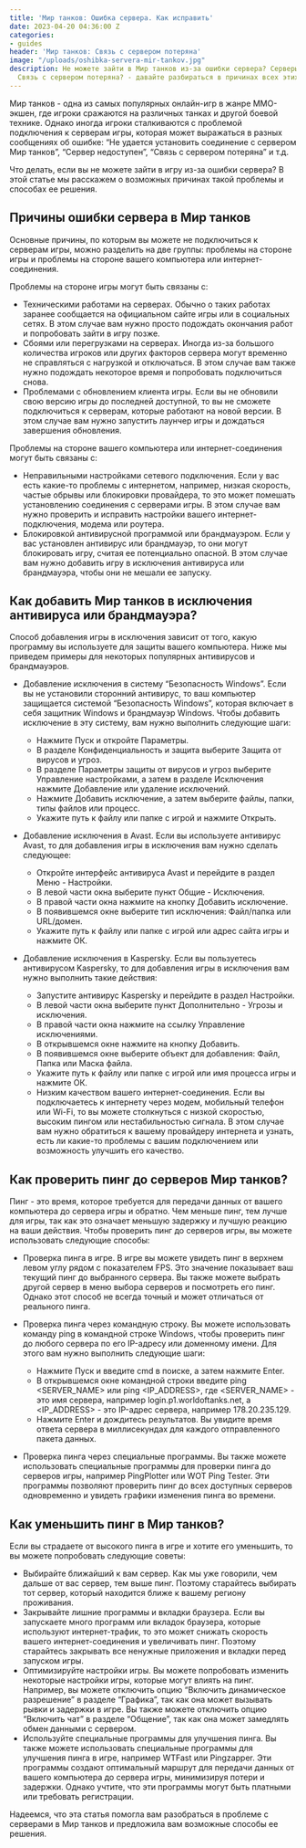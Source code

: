 ```yaml
---
title: 'Мир танков: Ошибка сервера. Как исправить'
date: 2023-04-20 04:36:00 Z
categories:
- guides
header: 'Мир танков: Связь с сервером потеряна'
image: "/uploads/oshibka-servera-mir-tankov.jpg"
description: Не можете зайти в Мир танков из-за ошибки сервера? Серверы недоступны?
  Связь с сервером потеряна? - давайте разбираться в причинах всех этих ошибок в игре...
---
```


Мир танков - одна из самых популярных онлайн-игр в жанре MMO-экшен, где игроки сражаются на различных танках и другой боевой технике. Однако иногда игроки сталкиваются с проблемой подключения к серверам игры, которая может выражаться в разных сообщениях об ошибке: “Не удается установить соединение с сервером Мир танков”, “Сервер недоступен”, “Связь с сервером потеряна” и т.д.

Что делать, если вы не можете зайти в игру из-за ошибки сервера? В этой статье мы расскажем о возможных причинах такой проблемы и способах ее решения.

## Причины ошибки сервера в Мир танков

Основные причины, по которым вы можете не подключиться к серверам игры, можно разделить на две группы: проблемы на стороне игры и проблемы на стороне вашего компьютера или интернет-соединения.

Проблемы на стороне игры могут быть связаны с:  

*   Техническими работами на серверах. Обычно о таких работах заранее сообщается на официальном сайте игры или в социальных сетях. В этом случае вам нужно просто подождать окончания работ и попробовать зайти в игру позже.
*   Сбоями или перегрузками на серверах. Иногда из-за большого количества игроков или других факторов сервера могут временно не справляться с нагрузкой и отключаться. В этом случае вам также нужно подождать некоторое время и попробовать подключиться снова.
*   Проблемами с обновлением клиента игры. Если вы не обновили свою версию игры до последней доступной, то вы не сможете подключиться к серверам, которые работают на новой версии. В этом случае вам нужно запустить лаунчер игры и дождаться завершения обновления.

Проблемы на стороне вашего компьютера или интернет-соединения могут быть связаны с:  

*   Неправильными настройками сетевого подключения. Если у вас есть какие-то проблемы с интернетом, например, низкая скорость, частые обрывы или блокировки провайдера, то это может помешать установлению соединения с серверами игры. В этом случае вам нужно проверить и исправить настройки вашего интернет-подключения, модема или роутера.
*   Блокировкой антивирусной программой или брандмауэром. Если у вас установлен антивирус или брандмауэр, то они могут блокировать игру, считая ее потенциально опасной. В этом случае вам нужно добавить игру в исключения антивируса или брандмауэра, чтобы они не мешали ее запуску.

## Как добавить Мир танков в исключения антивируса или брандмауэра?

Способ добавления игры в исключения зависит от того, какую программу вы используете для защиты вашего компьютера. Ниже мы приведем примеры для некоторых популярных антивирусов и брандмауэров. 

*   Добавление исключения в систему “Безопасность Windows”. Если вы не установили сторонний антивирус, то ваш компьютер защищается системой “Безопасность Windows”, которая включает в себя защитник Windows и брандмауэр Windows. Чтобы добавить исключение в эту систему, вам нужно выполнить следующие шаги:
    
    *   Нажмите Пуск и откройте Параметры.
    *   В разделе Конфиденциальность и защита выберите Защита от вирусов и угроз.
    *   В разделе Параметры защиты от вирусов и угроз выберите Управление настройками, а затем в разделе Исключения нажмите Добавление или удаление исключений.
    *   Нажмите Добавить исключение, а затем выберите файлы, папки, типы файлов или процесс.
    *   Укажите путь к файлу или папке с игрой и нажмите Открыть.
*   Добавление исключения в Avast. Если вы используете антивирус Avast, то для добавления игры в исключения вам нужно сделать следующее:
    
    *   Откройте интерфейс антивируса Avast и перейдите в раздел Меню - Настройки.
    *   В левой части окна выберите пункт Общие - Исключения.
    *   В правой части окна нажмите на кнопку Добавить исключение.
    *   В появившемся окне выберите тип исключения: Файл/папка или URL/домен.
    *   Укажите путь к файлу или папке с игрой или адрес сайта игры и нажмите ОК.
*   Добавление исключения в Kaspersky. Если вы пользуетесь антивирусом Kaspersky, то для добавления игры в исключения вам нужно выполнить такие действия:
    
    *   Запустите антивирус Kaspersky и перейдите в раздел Настройки.
    *   В левой части окна выберите пункт Дополнительно - Угрозы и исключения.
    *   В правой части окна нажмите на ссылку Управление исключениями.
    *   В открывшемся окне нажмите на кнопку Добавить.
    *   В появившемся окне выберите объект для добавления: Файл, Папка или Маска файла.
    *   Укажите путь к файлу или папке с игрой или имя процесса игры и нажмите ОК.
    *   Низким качеством вашего интернет-соединения. Если вы подключаетесь к интернету через модем, мобильный телефон или Wi-Fi, то вы можете столкнуться с низкой скоростью, высоким пингом или нестабильностью сигнала. В этом случае вам нужно обратиться к вашему провайдеру интернета и узнать, есть ли какие-то проблемы с вашим подключением или возможность улучшить его качество.

## Как проверить пинг до серверов Мир танков?

Пинг - это время, которое требуется для передачи данных от вашего компьютера до сервера игры и обратно. Чем меньше пинг, тем лучше для игры, так как это означает меньшую задержку и лучшую реакцию на ваши действия. Чтобы проверить пинг до серверов игры, вы можете использовать следующие способы:  

*   Проверка пинга в игре. В игре вы можете увидеть пинг в верхнем левом углу рядом с показателем FPS. Это значение показывает ваш текущий пинг до выбранного сервера. Вы также можете выбрать другой сервер в меню выбора серверов и посмотреть его пинг. Однако этот способ не всегда точный и может отличаться от реального пинга.
    
*   Проверка пинга через командную строку. Вы можете использовать команду ping в командной строке Windows, чтобы проверить пинг до любого сервера по его IP-адресу или доменному имени. Для этого вам нужно выполнить следующие шаги:
    
    *   Нажмите Пуск и введите cmd в поиске, а затем нажмите Enter.
    *   В открывшемся окне командной строки введите ping <SERVER\_NAME> или ping <IP\_ADDRESS>, где <SERVER\_NAME> - это имя сервера, например login.p1.worldoftanks.net, а <IP\_ADDRESS> - это IP-адрес сервера, например 178.20.235.129.
    *   Нажмите Enter и дождитесь результатов. Вы увидите время ответа сервера в миллисекундах для каждого отправленного пакета данных.
*   Проверка пинга через специальные программы. Вы также можете использовать специальные программы для проверки пинга до серверов игры, например PingPlotter или WOT Ping Tester. Эти программы позволяют проверить пинг до всех доступных серверов одновременно и увидеть графики изменения пинга во времени.

## Как уменьшить пинг в Мир танков?

Если вы страдаете от высокого пинга в игре и хотите его уменьшить, то вы можете попробовать следующие советы:

*   Выбирайте ближайший к вам сервер. Как мы уже говорили, чем дальше от вас сервер, тем выше пинг. Поэтому старайтесь выбирать тот сервер, который находится ближе к вашему региону проживания.
*   Закрывайте лишние программы и вкладки браузера. Если вы запускаете много программ или вкладок браузера, которые используют интернет-трафик, то это может снижать скорость вашего интернет-соединения и увеличивать пинг. Поэтому старайтесь закрывать все ненужные приложения и вкладки перед запуском игры.
*   Оптимизируйте настройки игры. Вы можете попробовать изменить некоторые настройки игры, которые могут влиять на пинг. Например, вы можете отключить опцию “Включить динамическое разрешение” в разделе “Графика”, так как она может вызывать рывки и задержки в игре. Вы также можете отключить опцию “Включить чат” в разделе “Общение”, так как она может замедлять обмен данными с сервером.
*   Используйте специальные программы для улучшения пинга. Вы также можете использовать специальные программы для улучшения пинга в игре, например WTFast или Pingzapper. Эти программы создают оптимальный маршрут для передачи данных от вашего компьютера до сервера игры, минимизируя потери и задержки. Однако учтите, что эти программы могут быть платными или требовать регистрации.

Надеемся, что эта статья помогла вам разобраться в проблеме с серверами в Мир танков и предложила вам возможные способы ее решения.